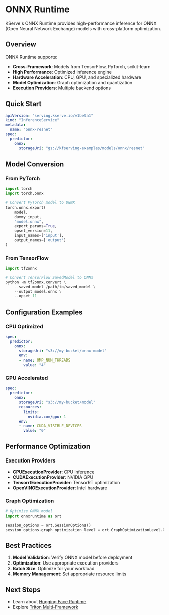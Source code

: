 # ONNX Runtime

KServe's ONNX Runtime provides high-performance inference for ONNX (Open Neural Network Exchange) models with cross-platform optimization.

## Overview

ONNX Runtime supports:
- **Cross-Framework**: Models from TensorFlow, PyTorch, scikit-learn
- **High Performance**: Optimized inference engine
- **Hardware Acceleration**: CPU, GPU, and specialized hardware
- **Model Optimization**: Graph optimization and quantization
- **Execution Providers**: Multiple backend options

## Quick Start

```yaml
apiVersion: "serving.kserve.io/v1beta1"
kind: "InferenceService"
metadata:
  name: "onnx-resnet"
spec:
  predictor:
    onnx:
      storageUri: "gs://kfserving-examples/models/onnx/resnet"
```

## Model Conversion

### From PyTorch
```python
import torch
import torch.onnx

# Convert PyTorch model to ONNX
torch.onnx.export(
    model,
    dummy_input,
    "model.onnx",
    export_params=True,
    opset_version=11,
    input_names=['input'],
    output_names=['output']
)
```

### From TensorFlow
```python
import tf2onnx

# Convert TensorFlow SavedModel to ONNX
python -m tf2onnx.convert \
    --saved-model /path/to/saved_model \
    --output model.onnx \
    --opset 11
```

## Configuration Examples

### CPU Optimized
```yaml
spec:
  predictor:
    onnx:
      storageUri: "s3://my-bucket/onnx-model"
      env:
      - name: OMP_NUM_THREADS
        value: "4"
```

### GPU Accelerated
```yaml
spec:
  predictor:
    onnx:
      storageUri: "s3://my-bucket/model"
      resources:
        limits:
          nvidia.com/gpu: 1
      env:
      - name: CUDA_VISIBLE_DEVICES
        value: "0"
```

## Performance Optimization

### Execution Providers
- **CPUExecutionProvider**: CPU inference
- **CUDAExecutionProvider**: NVIDIA GPU
- **TensorrtExecutionProvider**: TensorRT optimization
- **OpenVINOExecutionProvider**: Intel hardware

### Graph Optimization
```python
# Optimize ONNX model
import onnxruntime as ort

session_options = ort.SessionOptions()
session_options.graph_optimization_level = ort.GraphOptimizationLevel.ORT_ENABLE_ALL
```

## Best Practices

1. **Model Validation**: Verify ONNX model before deployment
2. **Optimization**: Use appropriate execution providers
3. **Batch Size**: Optimize for your workload
4. **Memory Management**: Set appropriate resource limits

## Next Steps

- Learn about [Hugging Face Runtime](../huggingface/README.md)
- Explore [Triton Multi-Framework](../triton/torchscript/README.md)
